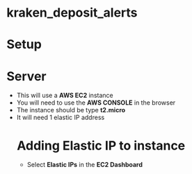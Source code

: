 # kraken_deposit_alerts

# Setup

# Server
- This will use a **AWS EC2** instance
- You will need to use the **AWS CONSOLE** in the browser
- The instance should be type **t2.micro**
- It will need 1 elastic IP address
  # Adding Elastic IP to instance
  - Select **Elastic IPs** in the **EC2 Dashboard**
